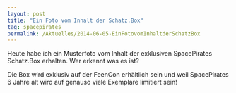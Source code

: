 ```yaml
---
layout: post
title: "Ein Foto vom Inhalt der Schatz.Box"
tag: spacepirates
permalink: /Aktuelles/2014-06-05-EinFotovomInhaltderSchatzBox
---
```


Heute habe ich ein Musterfoto vom Inhalt der exklusiven SpacePirates Schatz.Box erhalten. Wer erkennt was es ist?

Die Box wird exklusiv auf der FeenCon erhältlich sein und weil SpacePirates 6 Jahre alt wird auf genauso viele Exemplare limitiert sein!
